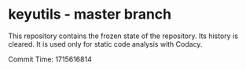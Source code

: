 # keyutils - master branch

This repository contains the frozen state of the repository.
Its history is cleared. It is used only for static code
analysis with Codacy.

Commit Time: 1715616814